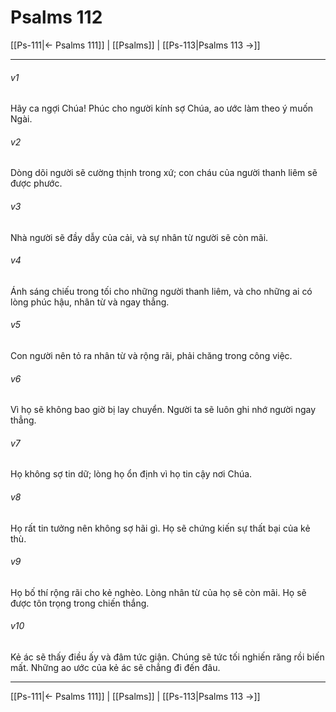 # Psalms 112

[[Ps-111|← Psalms 111]] | [[Psalms]] | [[Ps-113|Psalms 113 →]]
***



###### v1 
Hãy ca ngợi Chúa! Phúc cho người kính sợ Chúa, ao ước làm theo ý muốn Ngài. 

###### v2 
Dòng dõi người sẽ cường thịnh trong xứ; con cháu của người thanh liêm sẽ được phước. 

###### v3 
Nhà người sẽ đầy dẫy của cải, và sự nhân từ người sẽ còn mãi. 

###### v4 
Ánh sáng chiếu trong tối cho những người thanh liêm, và cho những ai có lòng phúc hậu, nhân từ và ngay thẳng. 

###### v5 
Con người nên tỏ ra nhân từ và rộng rãi, phải chăng trong công việc. 

###### v6 
Vì họ sẽ không bao giờ bị lay chuyển. Người ta sẽ luôn ghi nhớ người ngay thẳng. 

###### v7 
Họ không sợ tin dữ; lòng họ ổn định vì họ tin cậy nơi Chúa. 

###### v8 
Họ rất tin tưởng nên không sợ hãi gì. Họ sẽ chứng kiến sự thất bại của kẻ thù. 

###### v9 
Họ bố thí rộng rãi cho kẻ nghèo. Lòng nhân từ của họ sẽ còn mãi. Họ sẽ được tôn trọng trong chiến thắng. 

###### v10 
Kẻ ác sẽ thấy điều ấy và đâm tức giận. Chúng sẽ tức tối nghiến răng rồi biến mất. Những ao ước của kẻ ác sẽ chẳng đi đến đâu.

***
[[Ps-111|← Psalms 111]] | [[Psalms]] | [[Ps-113|Psalms 113 →]]
